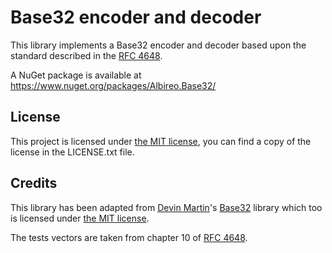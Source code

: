 # Base32 encoder and decoder
 
This library implements a Base32 encoder and decoder based upon the standard described in the [RFC 4648].

A NuGet package is available at https://www.nuget.org/packages/Albireo.Base32/

## License

This project is licensed under [the MIT license], you can find a copy of the license in the LICENSE.txt file.

## Credits

This library has been adapted from [Devin Martin]'s [Base32] library which too is licensed under [the MIT license].

The tests vectors are taken from chapter 10 of [RFC 4648].

  [RFC 4648]: https://www.rfc-editor.org/info/rfc4648
  [the MIT license]: https://opensource.org/licenses/MIT
  [Devin Martin]: https://bitbucket.org/devinmartin
  [Base32]: https://bitbucket.org/devinmartin/base32
